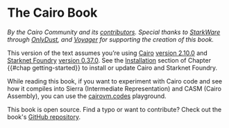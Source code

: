 # The Cairo Book

_By the Cairo Community and its [contributors](https://github.com/cairo-book/cairo-book.github.io). Special thanks to [StarkWare](https://starkware.co/) through [OnlyDust](https://www.onlydust.xyz/), and [Voyager](https://voyager.online/) for supporting the creation of this book._

This version of the text assumes you’re using [Cairo](https://github.com/starkware-libs/cairo) [version 2.10.0](https://github.com/starkware-libs/cairo/releases) and [Starknet Foundry](https://foundry-rs.github.io/starknet-foundry/index.html) [version 0.37.0](https://github.com/foundry-rs/starknet-foundry/releases). See the [Installation](ch01-01-installation.md) section of Chapter {{#chap getting-started}} to install or update Cairo and Starknet Foundry.

While reading this book, if you want to experiment with Cairo code and see how it compiles into Sierra (Intermediate Representation) and CASM (Cairo Assembly), you can use the [cairovm.codes](https://cairovm.codes/) playground.

This book is open source. Find a typo or want to contribute? Check out the book's [GitHub repository](https://github.com/cairo-book/cairo-book).

